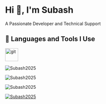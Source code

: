 <h1>Hi 👋, I'm Subash</h1>
<p>A Passionate Developer and Technical Support</p>
<h2>🚀 Languages and Tools I Use</h2>
<p><a target="_blank" href="https://www.vectorlogo.zone/logos/git-scm/git-scm-icon.svg" style="display: inline-block;"><img src="https://www.vectorlogo.zone/logos/git-scm/git-scm-icon.svg" alt="git" width="42" height="42" /></a></p>
<p><img align="center" src="https://github-readme-stats.vercel.app/api?username=Subash2025&show_icons=true&locale=en" alt="Subash2025" /></p>
<p><img align="center" src="https://github-readme-streak-stats.herokuapp.com/?user=Subash2025&" alt="Subash2025" /></p>
<p><img src="https://github-readme-stats.vercel.app/api/top-langs?username=Subash2025&show_icons=true&locale=en&layout=compact" alt="Subash2025" /></p>
<p><a href="https://github.com/ryo-ma/github-profile-trophy"><img src="https://github-profile-trophy.vercel.app/?username=Subash2025" alt="Subash2025" /></a></p>
